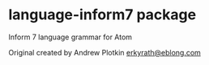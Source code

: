 # language-inform7 package

Inform 7 language grammar for Atom

Original created by Andrew Plotkin <erkyrath@eblong.com>

[Andrew Plotkin's Inform7 grammar]: https://github.com/erkyrath/language-inform7.git
"# language-fs-inform" 
